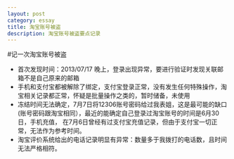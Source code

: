 ```yaml
---
layout:	post
category: essay
title: 淘宝账号被盗
description: 淘宝账号被盗要点记录
---
```

#记一次淘宝账号被盗
* 首次发现时间：2013/07/17 晚上，登录出现异常，要进行验证时发现关联邮箱不是自己原来的邮箱
* 手机和支付宝都被解除了绑定，支付宝登录正常，没有发生任何特殊操作，淘宝相关记录都正常，怀疑是批量操作之类的，暂时储备，未使用
* 冻结时间无法确定，7月7日将12306账号密码给过我表姐，这是最可能的缺口(账号密码跟淘宝相同），最近的能确定自己登录过淘宝账号的时间是6月30日，手机充值，
在7月6日曾经有过支付宝充值记录，但由于支付宝一切正常，无法作为参考时间。
* 淘宝评价系统给出的电话记录明显有异常：数量多于我拨打的电话数，且时间无法严格相符。